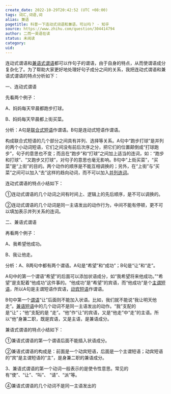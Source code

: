 ```yaml
---
create_date: 2022-10-29T20:42:52 (UTC +08:00)
tags: 词汇,词语,词
alias: 兼语
pagetitle: 科普一下连动式词语和兼语，可以吗？ - 知乎
source: https://www.zhihu.com/question/304414794
author: 二而一英语在读
status: 未阅读
category: 
uid: 
---
```


连动式谓语和[兼语式谓语](https://www.zhihu.com/search?q=%E5%85%BC%E8%AF%AD%E5%BC%8F%E8%B0%93%E8%AF%AD&search_source=Entity&hybrid_search_source=Entity&hybrid_search_extra=%7B%22sourceType%22%3A%22answer%22%2C%22sourceId%22%3A912249869%7D)都可以作句子的谓语，由于自身的特点，从而使谓语成分复杂化了。为了帮助大家更好地处理好句子成分之间的关系，我把连动式谓语和兼语式谓语的特点分析如下：

一、连动式谓语

先看两个例子：

A、妈妈每天早晨都跑步打球。

B、妈妈每天早晨都上街买菜。

分析：A句是[联合式短语](https://www.zhihu.com/search?q=%E8%81%94%E5%90%88%E5%BC%8F%E7%9F%AD%E8%AF%AD&search_source=Entity&hybrid_search_source=Entity&hybrid_search_extra=%7B%22sourceType%22%3A%22answer%22%2C%22sourceId%22%3A912249869%7D)作谓语。B句是连动式短语作谓语。

构成联合式短语的几个部分之间具有并列、选择等关系。A句中“跑步打球”是并列的两个小动词短语，它们之间没有前后次序之分，把它们的位置颠倒成“打球跑步”，句子的意思也不变；而且在“跑步”和“打球”之间加上适当的连词，如：“跑步和打球”、“又跑步又打球”，对句子的意思也毫无影响。B句中“上街买菜”，“买菜”是“上街”的目的。两个动作的顺序是不能互相调换的；另外，在“上街”与“买菜”之间可以加入“去”这样的趋向动词，而不可以加入[并列连词](https://www.zhihu.com/search?q=%E5%B9%B6%E5%88%97%E8%BF%9E%E8%AF%8D&search_source=Entity&hybrid_search_source=Entity&hybrid_search_extra=%7B%22sourceType%22%3A%22answer%22%2C%22sourceId%22%3A912249869%7D)。

连动式谓语的特点小结如下：

①连动式谓语的几个动词之间有时间上、逻辑上的先后顺序，是不可以调换的。

②连动式谓语的几个动词是同一主语发出的动作行为，中间不能有停顿，更不可以填加表示并列关系的连词。

二、兼语式谓语

再看两个例子：

A、我希望他成功。

B、我让他走。

分析：A、B两句中都有两个谓语。A句是“希望”和“成功”；B句是“让”和“走”。

A句中的第一个谓语“希望”的后面可以添加状语成分，如“我希望将来他成功。”“希望”是支配着“他成功”这件事的。“他成功”是“希望”的宾语，而“他成功”是个[主谓短语](https://www.zhihu.com/search?q=%E4%B8%BB%E8%B0%93%E7%9F%AD%E8%AF%AD&search_source=Entity&hybrid_search_source=Entity&hybrid_search_extra=%7B%22sourceType%22%3A%22answer%22%2C%22sourceId%22%3A912249869%7D)，所以A句是主谓短语作宾语，[动宾短语](https://www.zhihu.com/search?q=%E5%8A%A8%E5%AE%BE%E7%9F%AD%E8%AF%AD&search_source=Entity&hybrid_search_source=Entity&hybrid_search_extra=%7B%22sourceType%22%3A%22answer%22%2C%22sourceId%22%3A912249869%7D)作谓语。

B句中第一个[谓语](https://www.zhihu.com/search?q=%E8%B0%93%E8%AF%AD&search_source=Entity&hybrid_search_source=Entity&hybrid_search_extra=%7B%22sourceType%22%3A%22answer%22%2C%22sourceId%22%3A912249869%7D)“让”后面则不能加入状语。比如，我们就不能说“我让明天他走”。[兼语短语](https://www.zhihu.com/search?q=%E5%85%BC%E8%AF%AD%E7%9F%AD%E8%AF%AD&search_source=Entity&hybrid_search_source=Entity&hybrid_search_extra=%7B%22sourceType%22%3A%22answer%22%2C%22sourceId%22%3A912249869%7D)中的几个动词不是同一主语发出的动作。“我”支配的是“让”；“他”支配的是 “走”。“他”作“让”的宾语，又是“他走”中“走”的主语。所以“他”身兼二职，既是宾语，又是主语，是兼语成分。

兼语式谓语的特点小结如下：

①兼语式谓语的第一个谓语后面不能插入状语成分。

②兼语式谓语的构成是：前面是一个动宾短语，后面是一个主谓短语；动宾短语的“宾”是主谓短语的“主”，是身兼二职的兼语成分。

3、兼语式谓语的第一个动词一般表示的是使令性意思。常见的有“使”、“让”、“叫”、 “请”、“派”等。

④兼语式谓语的几个动词不是同一主语发出的
